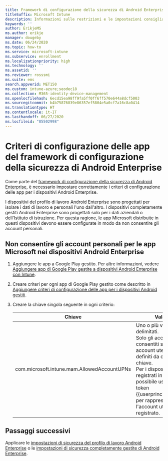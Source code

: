 ```yaml
---
title: Framework di configurazione della sicurezza di Android Enterprise
titleSuffix: Microsoft Intune
description: Informazioni sulle restrizioni e le impostazioni consigliate per la sicurezza di base ed elevata dei dispositivi Android Enterprise.
keywords: ''
author: ErikjeMS
ms.author: erikje
manager: dougeby
ms.date: 06/24/2020
ms.topic: how-to
ms.service: microsoft-intune
ms.subservice: enrollment
ms.localizationpriority: high
ms.technology: ''
ms.assetid: ''
ms.reviewer: rosssmi
ms.suite: ems
search.appverid: MET150
ms.custom: intune-azure;seodec18
ms.collection: M365-identity-device-management
ms.openlocfilehash: 6ecd15ea98ff9fa5ff0ff6ff570e644a8dcf5003
ms.sourcegitcommit: b4b75876839e86357ef5804e5a0cf7a16c8a0414
ms.translationtype: HT
ms.contentlocale: it-IT
ms.lasthandoff: 06/27/2020
ms.locfileid: "85502998"
---
```

# <a name="android-enterprise-security-configuration-framework-app-configuration-policies"></a>Criteri di configurazione delle app del framework di configurazione della sicurezza di Android Enterprise

Come parte del [framework di configurazione della sicurezza di Android Enterprise](android-configuration-framework.md), è necessario impostare correttamente i criteri di configurazione delle app per i dispositivi Android Enterprise.

I dispositivi del profilo di lavoro Android Enterprise sono progettati per isolare i dati di lavoro e personali l'uno dall'altro. I dispositivi completamente gestiti Android Enterprise sono progettati solo per i dati aziendali o dell'Istituto di istruzione. Per questa ragione, le app Microsoft distribuite in questi dispositivi devono essere configurate in modo da non consentire gli account personali.

## <a name="disallow-personal-accounts-for-microsoft-apps-on-android-enterprise-devices"></a>Non consentire gli account personali per le app Microsoft nei dispositivi Android Enterprise

1. Aggiungere le app a Google Play gestito. Per altre informazioni, vedere [Aggiungere app di Google Play gestite a dispositivi Android Enterprise con Intune](../apps/apps-add-android-for-work.md).
2. Creare criteri per ogni app di Google Play gestito come descritto in [Aggiungere criteri di configurazione delle app per i dispositivi Android gestiti]().
3. Creare la chiave singola seguente in ogni criterio:

    | Chiave | Valori |
    | --- | --- |
    | com.microsoft.intune.mam.AllowedAccountUPNs | Uno o più valori; UPN delimitati.<br>Solo gli account consentiti sono gli account utente gestiti definiti da questa chiave.<br>Per i dispositivi registrati in Intune, è possibile usare il token {{userprincipalname}} per rappresentare l'account utente registrato. |


## <a name="next-steps"></a>Passaggi successivi
Applicare le [impostazioni di sicurezza del profilo di lavoro Android Enterprise](android-work-profile-security-settings.md) o le [impostazioni di sicurezza completamente gestite di Android Enterprise](android-fully-managed-security-settings.md).